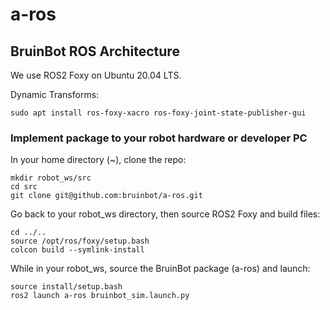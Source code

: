# a-ros

## BruinBot ROS Architecture
We use ROS2 Foxy on Ubuntu 20.04 LTS.

Dynamic Transforms:
```
sudo apt install ros-foxy-xacro ros-foxy-joint-state-publisher-gui
```

### Implement package to your robot hardware or developer PC

In your home directory (~), clone the repo:
```
mkdir robot_ws/src
cd src
git clone git@github.com:bruinbot/a-ros.git
```

Go back to your robot_ws directory, then source ROS2 Foxy and build files:
```
cd ../..
source /opt/ros/foxy/setup.bash
colcon build --symlink-install
```

While in your robot_ws, source the BruinBot package (a-ros) and launch:
```
source install/setup.bash
ros2 launch a-ros bruinbot_sim.launch.py
```
